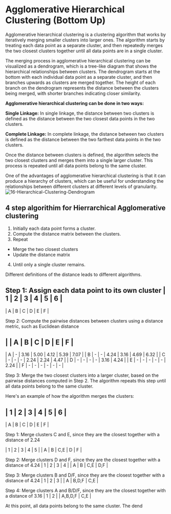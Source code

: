 # Agglomerative Hierarchical Clustering (Bottom Up)
Agglomerative hierarchical clustering is a clustering algorithm that works by iteratively merging smaller clusters into larger ones. The algorithm starts by treating
each data point as a separate cluster, and then repeatedly merges the two closest clusters together until all data points are in a single cluster.

The merging process in agglomerative hierarchical clustering can be visualized as a dendrogram, which is a tree-like diagram that shows the hierarchical relationships 
between clusters. The dendrogram starts at the bottom with each individual data point as a separate cluster, and then branches upwards as clusters are merged together. 
The height of each branch on the dendrogram represents the distance between the clusters being merged, with shorter branches indicating closer similarity.

**Agglomerative hierarchical clustering can be done in two ways:**

**Single Linkage:** In single linkage, the distance between two clusters is defined as the distance between the two closest data points in the two clusters.

**Complete Linkage:** In complete linkage, the distance between two clusters is defined as the distance between the two farthest data points in the two clusters.

Once the distance between clusters is defined, the algorithm selects the two closest clusters and merges them into a single larger cluster. This process is repeated
until all data points belong to the same cluster.

One of the advantages of agglomerative hierarchical clustering is that it can produce a hierarchy of clusters, which can be useful for understanding the relationships 
between different clusters at different levels of granularity. 
![16-Hierarchical-Clustering-Dendrogram](https://user-images.githubusercontent.com/128781536/236629241-8b9f0b18-94b5-4d42-9643-f479e8f00692.png)

## 4 step algorithim for Hierrarchical Agglomerative clustering

1) Initially each data point forms a cluster.
2) Compute the distance matrix between the clusters.
3) Repeat
- Merge the two closest clusters
- Update the distance matrix
4) Until only a single cluster remains.

Different definitions of the distance leads to different algorithms.


Step 1: Assign each data point to its own cluster
|   1   |   2   |   3   |   4   |   5   |   6   |
--------------------------------------------------
|   A   |   B   |   C   |   D   |   E   |   F   |

Step 2: Compute the pairwise distances between clusters using a distance metric, such as Euclidean distance

|       |   A   |   B   |   C   |   D   |   E   |   F   |
-----------------------------------------------------------
|   A   |   -   | 3.16 | 5.00 | 4.12 | 5.39 | 7.07 |
|   B   |   -   |   -   | 4.24 | 3.16 | 4.69 | 6.32 |
|   C   |   -   |   -   |   -   | 2.24 | 2.24 | 4.47 |
|   D   |   -   |   -   |   -   |   -   | 3.16 | 4.24 |
|   E   |   -   |   -   |   -   |   -   |   -   | 2.24 |
|   F   |   -   |   -   |   -   |   -   |   -   |   -   |

Step 3: Merge the two closest clusters into a larger cluster, based on the pairwise distances computed in Step 2. The algorithm repeats this step until all data points belong to the same cluster.

Here's an example of how the algorithm merges the clusters:

|   1   |   2   |   3   |   4   |   5   |   6   |
--------------------------------------------------
|   A   |   B   |   C   |   D   |   E   |   F   |

Step 1: Merge clusters C and E, since they are the closest together with a distance of 2.24


| 1 | 2 | 3 | 4 | 5 |
| A | B | C,E | D | F |

Step 2: Merge clusters D and F, since they are the closest together with a distance of 4.24
| 1 | 2 | 3 | 4 |
| A | B | C,E | D,F |



Step 3: Merge clusters B and D/F, since they are the closest together with a distance of 4.24
| 1 | 2 | 3 |
| A | B,D,F | C,E |



Step 4: Merge clusters A and B/D/F, since they are the closest together with a distance of 3.16
| 1 | 2 |
| A,B,D,F | C,E |



At this point, all data points belong to the same cluster. The dend
